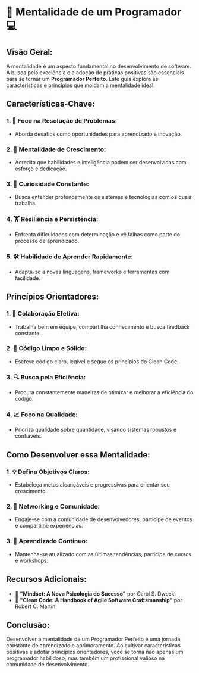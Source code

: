 # 🚀 Mentalidade de um Programador 💻

## **Visão Geral:**

A mentalidade é um aspecto fundamental no desenvolvimento de software. A busca pela excelência e a adoção de práticas positivas são essenciais para se tornar um **Programador Perfeito**. Este guia explora as características e princípios que moldam a mentalidade ideal.

## **Características-Chave:**

### **1. 🎯 Foco na Resolução de Problemas:**
   - Aborda desafios como oportunidades para aprendizado e inovação.

### **2. 🧠 Mentalidade de Crescimento:**
   - Acredita que habilidades e inteligência podem ser desenvolvidas com esforço e dedicação.

### **3. 🤔 Curiosidade Constante:**
   - Busca entender profundamente os sistemas e tecnologias com os quais trabalha.

### **4. 🏋️ Resiliência e Persistência:**
   - Enfrenta dificuldades com determinação e vê falhas como parte do processo de aprendizado.

### **5. 🛠️ Habilidade de Aprender Rapidamente:**
   - Adapta-se a novas linguagens, frameworks e ferramentas com facilidade.

## **Princípios Orientadores:**

### **1. 🤝 Colaboração Efetiva:**
   - Trabalha bem em equipe, compartilha conhecimento e busca feedback constante.

### **2. 🧹 Código Limpo e Sólido:**
   - Escreve código claro, legível e segue os princípios do Clean Code.

### **3. 🔍 Busca pela Eficiência:**
   - Procura constantemente maneiras de otimizar e melhorar a eficiência do código.

### **4. 📈 Foco na Qualidade:**
   - Prioriza qualidade sobre quantidade, visando sistemas robustos e confiáveis.

## **Como Desenvolver essa Mentalidade:**

### **1. 💡 Defina Objetivos Claros:**
   - Estabeleça metas alcançáveis e progressivas para orientar seu crescimento.

### **2. 👥 Networking e Comunidade:**
   - Engaje-se com a comunidade de desenvolvedores, participe de eventos e compartilhe experiências.

### **3. 📘 Aprendizado Contínuo:**
   - Mantenha-se atualizado com as últimas tendências, participe de cursos e workshops.

## **Recursos Adicionais:**

- 📘 **"Mindset: A Nova Psicologia do Sucesso"** por Carol S. Dweck.
- 📗 **"Clean Code: A Handbook of Agile Software Craftsmanship"** por Robert C. Martin.

## **Conclusão:**

Desenvolver a mentalidade de um Programador Perfeito é uma jornada constante de aprendizado e aprimoramento. Ao cultivar características positivas e adotar princípios orientadores, você se torna não apenas um programador habilidoso, mas também um profissional valioso na comunidade de desenvolvimento.

